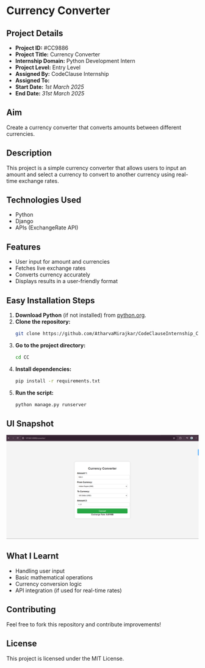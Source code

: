 # Currency Converter

## Project Details

- **Project ID:** #CC9886
- **Project Title:** Currency Converter
- **Internship Domain:** Python Development Intern
- **Project Level:** Entry Level
- **Assigned By:** CodeClause Internship
- **Assigned To:**
- **Start Date:** _1st March 2025_
- **End Date:** _31st March 2025_

## Aim
Create a currency converter that converts amounts between different currencies.

## Description
This project is a simple currency converter that allows users to input an amount and select a currency to convert to another currency using real-time exchange rates.

## Technologies Used
- Python
- Django
- APIs (ExchangeRate API)

## Features
- User input for amount and currencies
- Fetches live exchange rates
- Converts currency accurately
- Displays results in a user-friendly format

## Easy Installation Steps
1. **Download Python** (if not installed) from [python.org](https://www.python.org/downloads/).
2. **Clone the repository:**
   ```sh
   git clone https://github.com/AtharvaMirajkar/CodeClauseInternship_CurrencyConverter.git
   ```
3. **Go to the project directory:**
   ```sh
   cd CC
   ```
4. **Install dependencies:**
   ```sh
   pip install -r requirements.txt
   ```
5. **Run the script:**
   ```sh
   python manage.py runserver
   ```

## UI Snapshot
![UI's Image](http://github.com/AtharvaMirajkar/CodeClauseInternship_CurrencyConverter/blob/main/CC_snap.png?raw=True)

## What I Learnt
- Handling user input
- Basic mathematical operations
- Currency conversion logic
- API integration (if used for real-time rates)

## Contributing
Feel free to fork this repository and contribute improvements!

## License
This project is licensed under the MIT License.
